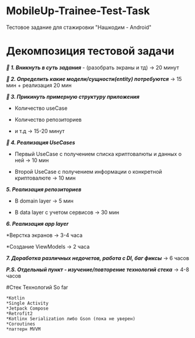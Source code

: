 # MobileUp-Trainee-Test-Task
Тестовое задание для стажировки "Нашкодим - Android"

#  Декомпозиция тестовой задачи

 ***:tada: 1. Вникнуть в суть задания*** - (разобрать экраны и тд) -> 20 минут

 ***:tada: 2. Определить какие модели/сущности(entity) потребуются*** -> 15 мин + реализация 20 мин

***:tada: 3. Прикинуть примерную структуру приложения***

- Количество useCase
* Количество репозиториев
+ и т.д -> 15-20 минут


***:tada: 4. Реализация UseCases***

* Первый UseCase с получением списка криптовалюты и данных о ней -> 10 мин

* Второй UseCase с получением информации о конкретной криптовалюте -> 10 мин

***5. Реализация репозиториев***

* В domain layer -> 5 мин

* В data layer с учетом сервисов -> 30 мин

***6. Реализация app layer***

*Верстка экранов -> 3-4 часа

*Создание ViewModels -> 2 часа

***7. Доработка различных недочетов, работа с DI, баг фиксы*** -> 6 часов

***P.S. Отдельный пункт - изучение/повторение технологий стека*** -> 4-8 часов


#Стек Технологий 
So far
```
*Kotlin
*Single Activity
*Jetpack Compose
*Retrofit2
*Kotlinx Serialization либо Gson (пока не уверен)
*Coroutines
*паттерн MVVM
```
